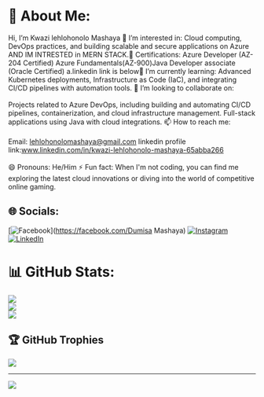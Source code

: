 
# 💫 About Me:
Hi, I’m Kwazi lehlohonolo Mashaya 👀 I’m interested in: Cloud computing, DevOps practices, and building scalable and secure applications on Azure AND IM INTRESTED in  MERN STACK.💼 Certifications:  Azure Developer (AZ-204 Certified) Azure Fundamentals(AZ-900)Java Developer associate (Oracle Certified) a.linkedin link is below🌱 I’m currently learning: Advanced Kubernetes deployments, Infrastructure as Code (IaC), and integrating CI/CD pipelines with automation tools. 💞️ I’m looking to collaborate on:<br><br>Projects related to Azure DevOps, including building and automating CI/CD pipelines, containerization, and cloud infrastructure management. Full-stack applications using Java with cloud integrations. 📫 How to reach me:<br><br>Email: lehlohonolomashaya@gmail.com linkedin profile link:www.linkedin.com/in/kwazi-lehlohonolo-mashaya-65abba266<br><br>😄 Pronouns: He/Him ⚡ Fun fact: When I'm not coding, you can find me exploring the latest cloud innovations or diving into the world of competitive online gaming.


## 🌐 Socials:
[![Facebook](https://img.shields.io/badge/Facebook-%231877F2.svg?logo=Facebook&logoColor=white)](https://facebook.com/Dumisa Mashaya) [![Instagram](https://img.shields.io/badge/Instagram-%23E4405F.svg?logo=Instagram&logoColor=white)](https://instagram.com/snazzy7610) [![LinkedIn](https://img.shields.io/badge/LinkedIn-%230077B5.svg?logo=linkedin&logoColor=white)](https://linkedin.com/in/https://www.linkedin.com/in/kwazi-lehlohonolo-mashaya-65abba266?lipi=urn%3Ali%3Apage%3Ad_flagship3_profile_view_base_contact_details%3BIGQ6CMhaRaWExKRSq6Fl2A%3D%3D) 
# 📊 GitHub Stats:
![](https://github-readme-stats.vercel.app/api?username=Kwazi-code&theme=dark&hide_border=false&include_all_commits=false&count_private=false)<br/>
![](https://github-readme-streak-stats.herokuapp.com/?user=Kwazi-code&theme=dark&hide_border=false)<br/>
![](https://github-readme-stats.vercel.app/api/top-langs/?username=Kwazi-code&theme=dark&hide_border=false&include_all_commits=false&count_private=false&layout=compact)

## 🏆 GitHub Trophies
![](https://github-profile-trophy.vercel.app/?username=Kwazi-code&theme=radical&no-frame=false&no-bg=true&margin-w=4)

---
[![](https://visitcount.itsvg.in/api?id=Kwazi-code&icon=0&color=0)](https://visitcount.itsvg.in)

<!-- Proudly created with GPRM ( https://gprm.itsvg.in ) -->










